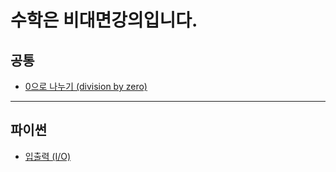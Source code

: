 # 수학은 비대면강의입니다.

## 공통
* [0으로 나누기 (division by zero)](https://github.com/Khamax4mr/Backjoon-edition/wiki/0%EC%9C%BC%EB%A1%9C-%EB%82%98%EB%88%84%EA%B8%B0-(division-by-zero))

***

## 파이썬
* [입출력 (I/O)](https://github.com/Khamax4mr/Backjoon-edition/wiki/%EC%9E%85%EC%B6%9C%EB%A0%A5-(I-O))